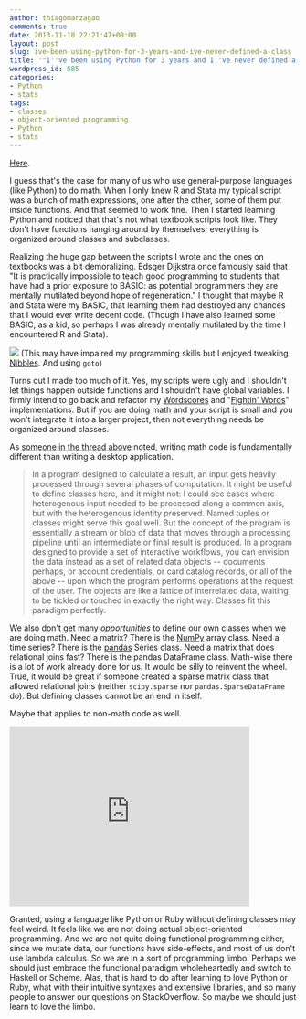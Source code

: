 ```yaml
---
author: thiagomarzagao
comments: true
date: 2013-11-18 22:21:47+00:00
layout: post
slug: ive-been-using-python-for-3-years-and-ive-never-defined-a-class
title: '"I''ve been using Python for 3 years and I''ve never defined a class"'
wordpress_id: 585
categories:
- Python
- stats
tags:
- classes
- object-oriented programming
- Python
- stats
---
```


[Here](http://www.reddit.com/r/Python/comments/1qvoop/ive_been_using_python_for_3_years_and_ive_never/).

I guess that's the case for many of us who use general-purpose languages (like Python) to do math. When I only knew R and Stata my typical script was a bunch of math expressions, one after the other, some of them put inside functions. And that seemed to work fine. Then I started learning Python and noticed that that's not what textbook scripts look like. They don't have functions hanging around by themselves; everything is organized around classes and subclasses.

Realizing the huge gap between the scripts I wrote and the ones on textbooks was a bit demoralizing. Edsger Dijkstra once famously said that "It is practically impossible to teach good programming to students that have had a prior exposure to BASIC: as potential programmers they are mentally mutilated beyond hope of regeneration." I thought that maybe R and Stata were my BASIC, that learning them had destroyed any chances that I would ever write decent code. (Though I have also learned some BASIC, as a kid, so perhaps I was already mentally mutilated by the time I encountered R and Stata).

[![](http://i.imgur.com/CdiAnVD.png)](http://imgur.com/CdiAnVD)
(This may have impaired my programming skills but I enjoyed tweaking [Nibbles](http://en.wikipedia.org/wiki/Nibbles_(video_game)). And using `goto`)

Turns out I made too much of it. Yes, my scripts were ugly and I shouldn't let things happen outside functions and I shouldn't have global variables. I firmly intend to go back and refactor my [Wordscores](http://thiagomarzagao.com/2013/06/10/wordscores-in-python/) and "[Fightin' Words](http://thiagomarzagao.wordpress.com/2013/06/24/130/)" implementations. But if you are doing math and your script is small and you won't integrate it into a larger project, then not everything needs be organized around classes.

As [someone in the thread above](http://www.reddit.com/r/Python/comments/1qvoop/ive_been_using_python_for_3_years_and_ive_never/cdh6c79) noted, writing math code is fundamentally different than writing a desktop application.

> In a program designed to calculate a result, an input gets heavily processed through several phases of computation. It might be useful to define classes here, and it might not: I could see cases where heterogenous input needed to be processed along a common axis, but with the heterogenous identity preserved. Named tuples or classes might serve this goal well. But the concept of the program is essentially a stream or blob of data that moves through a processing pipeline until an intermediate or final result is produced. In a program designed to provide a set of interactive workflows, you can envision the data instead as a set of related data objects -- documents perhaps, or account credentials, or card catalog records, or all of the above -- upon which the program performs operations at the request of the user. The objects are like a lattice of interrelated data, waiting to be tickled or touched in exactly the right way. Classes fit this paradigm perfectly.

We also don't get many _opportunities_ to define our own classes when we are doing math. Need a matrix? There is the [NumPy](http://www.numpy.org/) array class. Need a time series? There is the [pandas](http://pandas.pydata.org/) Series class. Need a matrix that does relational joins fast? There is the pandas DataFrame class. Math-wise there is a lot of work already done for us. It would be silly to reinvent the wheel. True, it would be great if someone created a sparse matrix class that allowed relational joins (neither `scipy.sparse` nor `pandas.SparseDataFrame` do). But defining classes cannot be an end in itself.

Maybe that applies to non-math code as well.

<iframe width="420" height="315" src="https://www.youtube.com/embed/o9pEzgHorH0" frameborder="0" allowfullscreen></iframe>

Granted, using a language like Python or Ruby without defining classes may feel weird. It feels like we are not doing actual object-oriented programming. And we are not quite doing functional programming either, since we mutate data, our functions have side-effects, and most of us don't use lambda calculus. So we are in a sort of programming limbo. Perhaps we should just embrace the functional paradigm wholeheartedly and switch to Haskell or Scheme. Alas, that is hard to do after learning to love Python or Ruby, what with their intuitive syntaxes and extensive libraries, and so many people to answer our questions on StackOverflow. So maybe we should just learn to love the limbo.
